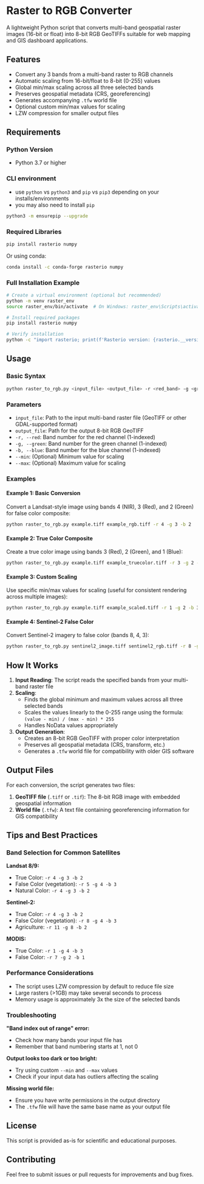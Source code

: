 # Raster to RGB Converter

A lightweight Python script that converts multi-band geospatial raster images (16-bit or float) into 8-bit RGB GeoTIFFs suitable for web mapping and GIS dashboard applications.

## Features

- Convert any 3 bands from a multi-band raster to RGB channels
- Automatic scaling from 16-bit/float to 8-bit (0-255) values
- Global min/max scaling across all three selected bands
- Preserves geospatial metadata (CRS, georeferencing)
- Generates accompanying `.tfw` world file
- Optional custom min/max values for scaling
- LZW compression for smaller output files

## Requirements

### Python Version
- Python 3.7 or higher

### CLI environment
- use `python` vs `python3` and `pip` vs `pip3` depending on your installs/environments 
- you may also need to install `pip`
```bash
python3 -m ensurepip --upgrade 
```

### Required Libraries

```bash
pip install rasterio numpy
```

Or using conda:

```bash
conda install -c conda-forge rasterio numpy
```

### Full Installation Example

```bash
# Create a virtual environment (optional but recommended)
python -m venv raster_env
source raster_env/bin/activate  # On Windows: raster_env\Scripts\activate

# Install required packages
pip install rasterio numpy

# Verify installation
python -c "import rasterio; print(f'Rasterio version: {rasterio.__version__}')"
```

## Usage

### Basic Syntax

```bash
python raster_to_rgb.py <input_file> <output_file> -r <red_band> -g <green_band> -b <blue_band>
```

### Parameters

- `input_file`: Path to the input multi-band raster file (GeoTIFF or other GDAL-supported format)
- `output_file`: Path for the output 8-bit RGB GeoTIFF
- `-r, --red`: Band number for the red channel (1-indexed)
- `-g, --green`: Band number for the green channel (1-indexed)
- `-b, --blue`: Band number for the blue channel (1-indexed)
- `--min`: (Optional) Minimum value for scaling
- `--max`: (Optional) Maximum value for scaling

### Examples

#### Example 1: Basic Conversion
Convert a Landsat-style image using bands 4 (NIR), 3 (Red), and 2 (Green) for false color composite:

```bash
python raster_to_rgb.py example.tiff example_rgb.tiff -r 4 -g 3 -b 2
```

#### Example 2: True Color Composite
Create a true color image using bands 3 (Red), 2 (Green), and 1 (Blue):

```bash
python raster_to_rgb.py example.tiff example_truecolor.tiff -r 3 -g 2 -b 1
```

#### Example 3: Custom Scaling
Use specific min/max values for scaling (useful for consistent rendering across multiple images):

```bash
python raster_to_rgb.py example.tiff example_scaled.tiff -r 1 -g 2 -b 3 --min 0 --max 10000
```

#### Example 4: Sentinel-2 False Color
Convert Sentinel-2 imagery to false color (bands 8, 4, 3):

```bash
python raster_to_rgb.py sentinel2_image.tiff sentinel2_rgb.tiff -r 8 -g 4 -b 3
```

## How It Works

1. **Input Reading**: The script reads the specified bands from your multi-band raster file
2. **Scaling**: 
   - Finds the global minimum and maximum values across all three selected bands
   - Scales the values linearly to the 0-255 range using the formula: `(value - min) / (max - min) * 255`
   - Handles NoData values appropriately
3. **Output Generation**:
   - Creates an 8-bit RGB GeoTIFF with proper color interpretation
   - Preserves all geospatial metadata (CRS, transform, etc.)
   - Generates a `.tfw` world file for compatibility with older GIS software

## Output Files

For each conversion, the script generates two files:

1. **GeoTIFF file** (`.tiff` or `.tif`): The 8-bit RGB image with embedded geospatial information
2. **World file** (`.tfw`): A text file containing georeferencing information for GIS compatibility

## Tips and Best Practices

### Band Selection for Common Satellites

**Landsat 8/9:**
- True Color: `-r 4 -g 3 -b 2`
- False Color (vegetation): `-r 5 -g 4 -b 3`
- Natural Color: `-r 4 -g 3 -b 2`

**Sentinel-2:**
- True Color: `-r 4 -g 3 -b 2`
- False Color (vegetation): `-r 8 -g 4 -b 3`
- Agriculture: `-r 11 -g 8 -b 2`

**MODIS:**
- True Color: `-r 1 -g 4 -b 3`
- False Color: `-r 7 -g 2 -b 1`

### Performance Considerations

- The script uses LZW compression by default to reduce file size
- Large rasters (>1GB) may take several seconds to process
- Memory usage is approximately 3x the size of the selected bands

### Troubleshooting

**"Band index out of range" error:**
- Check how many bands your input file has
- Remember that band numbering starts at 1, not 0

**Output looks too dark or too bright:**
- Try using custom `--min` and `--max` values
- Check if your input data has outliers affecting the scaling

**Missing world file:**
- Ensure you have write permissions in the output directory
- The `.tfw` file will have the same base name as your output file

## License

This script is provided as-is for scientific and educational purposes.

## Contributing

Feel free to submit issues or pull requests for improvements and bug fixes.